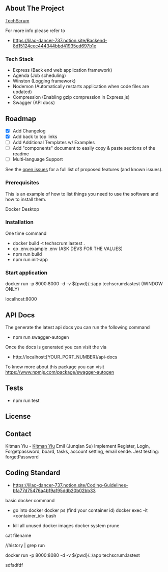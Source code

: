 ## About The Project

[TechScrum](https://techscrumapp.com)

For more info please refer to

- https://lilac-dancer-737.notion.site/Backend-8d15124cec444344bbd41935ed697b1e

### Tech Stack

- Express (Back end web application framework)
- Agenda (Job scheduling)
- Winston (Logging framework)
- Nodemon (Automatically restarts application when code files are updated)
- Compression (Enabling gzip compression in Express.js)
- Swagger (API docs)

## Roadmap

- [x] Add Changelog
- [x] Add back to top links
- [ ] Add Additional Templates w/ Examples
- [ ] Add "components" document to easily copy & paste sections of the readme
- [ ] Multi-language Support

See the [open issues](https://010001.atlassian.net/jira/software/projects/TEC/boards/2/backlog) for a full list of proposed features (and known issues).

### Prerequisites

This is an example of how to list things you need to use the software and how to install them.

Docker Desktop

### Installation

One time command

- docker build -t techscrum:lastest .
- cp .env.example .env (ASK DEVS FOR THE VALUES)
- npm run build
- npm run init-app

### Start application

docker run -p 8000:8000 -d -v ${pwd}/.:/app techscrum:lastest (WINDOW ONLY)

localhost:8000

## API Docs

The generate the latest api docs you can run the following command

- npm run swagger-autogen

Once the docs is generated you can visit the via

- http://localhost:[YOUR_PORT_NUMBER]/api-docs

To know more about this package you can visit https://www.npmjs.com/package/swagger-autogen

## Tests

- npm run test

## License

## Contact

Kitman Yiu - [Kitman Yiu](www.kitmanyiu.com)
Emil (Junqian Su)
Implement Register, Login, Forgetpassword, board, tasks, account setting, email sende.
Jest testing: forgetPassword

## Coding Standard

- https://lilac-dancer-737.notion.site/Coding-Guidelines-bfa77d75476a4b19a195ddb20b02bb33

basic docker command

- go into docker
  docker ps (find your container id)
  docker exec -it <container_id> bash

- kill all unused docker images
  docker system prune

cat filename

//history | grep run

docker run -p 8000:8080 -d -v ${pwd}/.:/app techscrum:lastest

sdfsdfdf

